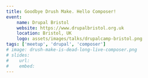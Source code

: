 ```yaml
---
title: Goodbye Drush Make. Hello Composer!
event:
    name: Drupal Bristol
    website: https://www.drupalbristol.org.uk
    location: Bristol, UK
    logo: assets/images/talks/drupalcamp-bristol.png
tags: ['meetup', 'drupal', 'composer']
# image: drush-make-is-dead-long-live-composer.png
# slides:
#    url: 
#    embed: 
---
```

